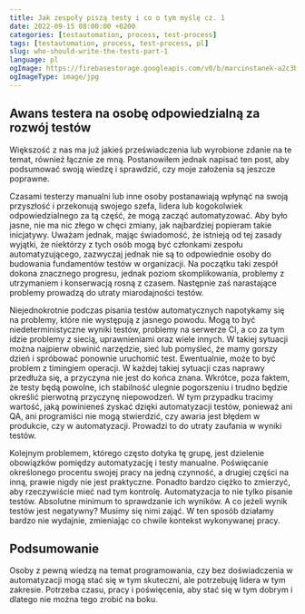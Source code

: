 ```yaml
---
title: Jak zespoły piszą testy i co o tym myślę cz. 1 
date: 2022-09-15 08:00:00 +0200
categories: [testautomation, process, test-process]
tags: [testautomation, process, test-process, pl]
slug: who-should-write-the-tests-part-1 
language: pl 
ogImage: https://firebasestorage.googleapis.com/v0/b/marcinstanek-a2c3b.appspot.com/o/who-should-write-the-tests-part-1%2Fbusiness-team-meeting-boardroom.jpg?alt=media&token=dd83f088-298a-4373-bc4a-05c13422e5d9 
ogImageType: image/jpg
---
```


## Awans testera na osobę odpowiedzialną za rozwój testów

Większość z nas ma już jakieś przeświadczenia lub wyrobione zdanie na te temat, również łącznie ze mną. Postanowiłem
jednak napisać ten post, aby podsumować swoją wiedzę i sprawdzić, czy moje założenia są jeszcze poprawne.

Czasami testerzy manualni lub inne osoby postanawiają wpłynąć na swoją przyszłość i przekonują swojego szefa, lidera lub
kogokolwiek odpowiedzialnego za tą część, że mogą zacząć automatyzować. Aby było jasne, nie ma nic złego w chęci zmiany,
jak najbardziej popieram takie inicjatywy. Uważam jednak, mając świadomość, że istnieją od tej zasady wyjątki, że
niektórzy z tych osób mogą być członkami zespołu automatyzującego, zazwyczaj jednak nie są to odpowiednie osoby do
budowania fundamentów testów w organizacji. Na początku taki zespół dokona znacznego progresu, jednak poziom
skomplikowania, problemy z utrzymaniem i konserwacją rosną z czasem. Następnie zaś narastające problemy prowadzą do
utraty miarodajności testów.

Niejednokrotnie podczas pisania testów automatycznych napotykamy się na problemy, które nie występują z jasnego powodu.
Mogą to być niedeterministyczne wyniki testów, problemy na serwerze CI, a co za tym idzie problemy z siecią,
uprawnieniami oraz wiele innych. W takiej sytuacji można najpierw obwinić narzędzie, sieć lub pomyśleć, że mamy gorszy
dzień i spróbować ponownie uruchomić test. Ewentualnie, może to być problem z timingiem operacji. W każdej takiej
sytuacji czas naprawy przedłuża się, a przyczyna nie jest do końca znana. Wkrótce, poza faktem, że testy będą powolne,
ich stabilność ulegnie pogorszeniu i trudno będzie określić pierwotną przyczynę niepowodzeń. W tym przypadku tracimy
wartość, jaką powinieneś zyskać dzięki automatyzacji testów, ponieważ ani QA, ani programiści nie mogą stwierdzić, czy
awaria jest błędem w produkcie, czy w automatyzacji. Prowadzi to do utraty zaufania w wyniki testów.

Kolejnym problemem, którego często dotyka tę grupę, jest dzielenie obowiązków pomiędzy automatyzację i testy manualne.
Poświęcanie określonego procentu swojej pracy na jedną czynność, a drugiej części na inną, prawie nigdy nie jest
praktyczne. Ponadto bardzo ciężko to zmierzyć, aby rzeczywiście mieć nad tym kontrolę. Automatyzacja to nie tylko
pisanie testów. Absolutne minimum to sprawdzanie ich wyników. A co jeżeli wynik testów jest negatywny? Musimy się nimi
zająć. W ten sposób działamy bardzo nie wydajnie, zmieniając co chwile kontekst wykonywanej pracy.

## Podsumowanie

Osoby z pewną wiedzą na temat programowania, czy bez doświadczenia w automatyzacji mogą stać się w tym skuteczni, ale
potrzebuję lidera w tym zakresie. Potrzeba czasu, pracy i poświęcenia, aby stać się w tym dobrym i dlatego nie można
tego zrobić na boku.